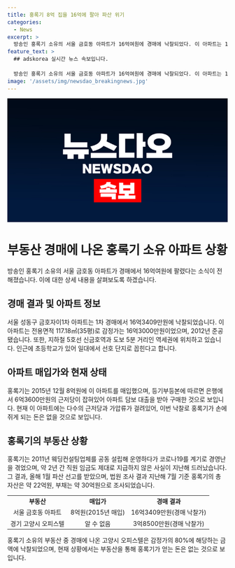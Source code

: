 ```yaml
---
title: 홍록기 8억 집을 16억에 팔아 파산 위기
categories:
  - News
excerpt: >
  방송인 홍록기 소유의 서울 금호동 아파트가 16억여원에 경매에 낙찰되었다. 이 아파트는 117.18㎡로 감정가는 16억3000만원이었으며, 현재 다수의 근저당과 가압류가 있어 홍록기가 손에 쥐게 되는 돈은 없다. 홍록기는 과거 웨딩컨설팅업체를 운영하다가 경영난을 겪었고, 총 자산은 22억원, 부채는 30억원이다.
feature_text: >
  ## adskorea 실시간 뉴스 속보입니다.

  방송인 홍록기 소유의 서울 금호동 아파트가 16억여원에 경매에 낙찰되었다. 이 아파트는 117.18㎡로 감정가는 16억3000만원이었으며, 현재 다수의 근저당과 가압류가 있어 홍록기가 손에 쥐게 되는 돈은 없다. 홍록기는 과거 웨딩컨설팅업체를 운영하다가 경영난을 겪었고, 총 자산은 22억원, 부채는 30억원이다.
image: '/assets/img/newsdao_breakingnews.jpg'
---
```


<p><img src="/assets/img/newsdao_breakingnews.jpg" alt="adskorea 속보" /></p>

<h1 data-ke-size="size26">부동산 경매에 나온 홍록기 소유 아파트 상황</h1>

<p data-ke-size="size16">방송인 홍록기 소유의 서울 금호동 아파트가 경매에서 16억여원에 팔렸다는 소식이 전해졌습니다. 이에 대한 상세 내용을 살펴보도록 하겠습니다.</p>

<h2 data-ke-size="size24">경매 결과 및 아파트 정보</h2>

<p data-ke-size="size16">서울 성동구 금호자이1차 아파트는 1차 경매에서 16억3409만원에 낙찰되었습니다. 이 아파트는 전용면적 117.18㎡(35평)로 감정가는 16억3000만원이었으며, 2012년 준공됐습니다. 또한, 지하철 5호선 신금호역과 도보 5분 거리인 역세권에 위치하고 있습니다. 인근에 초등학교가 있어 일대에서 선호 단지로 꼽힌다고 합니다.</p>

<h2 data-ke-size="size24">아파트 매입가와 현재 상태</h2>

<p data-ke-size="size16">홍록기는 2015년 12월 8억원에 이 아파트를 매입했으며, 등기부등본에 따르면 은행에서 6억3600만원의 근저당이 잡혀있어 아파트 담보 대출을 받아 구매한 것으로 보입니다. 현재 이 아파트에는 다수의 근저당과 가압류가 걸려있어, 이번 낙찰로 홍록기가 손에 쥐게 되는 돈은 없을 것으로 보입니다.</p>

<h2 data-ke-size="size24">홍록기의 부동산 상황</h2>

<p data-ke-size="size16">홍록기는 2011년 웨딩컨설팅업체를 공동 설립해 운영하다가 코로나19를 계기로 경영난을 겪었으며, 약 2년 간 직원 임금도 제대로 지급하지 않은 사실이 지난해 드러났습니다. 그 결과, 올해 1월 파산 선고를 받았으며, 법원 조사 결과 지난해 7월 기준 홍록기의 총 자산은 약 22억원, 부채는 약 30억원으로 조사되었습니다.</p>

<table>
    <tr>
        <td style="text-align: center; height: 17px;"><b>부동산</b></td>
        <td style="text-align: center; height: 17px;"><b>매입가</b></td>
        <td style="text-align: center; height: 17px;"><b>경매 결과</b></td>
    </tr>
    <tr>
        <td style="text-align: center; height: 17px;">서울 금호동 아파트</td>
        <td style="text-align: center; height: 17px;">8억원(2015년 매입)</td>
        <td style="text-align: center; height: 17px;">16억3409만원(경매 낙찰가)</td>
    </tr>
    <tr>
        <td style="text-align: center; height: 17px;">경기 고양시 오피스텔</td>
        <td style="text-align: center; height: 17px;">알 수 없음</td>
        <td style="text-align: center; height: 17px;">3억8500만원(경매 낙찰가)</td>
    </tr>
</table>

<p data-ke-size="size16">홍록기 소유의 부동산 중 경매에 나온 고양시 오피스텔은 감정가의 80%에 해당하는 금액에 낙찰되었으며, 현재 상황에서는 부동산을 통해 홍록기가 얻는 돈은 없는 것으로 보입니다.</p>

